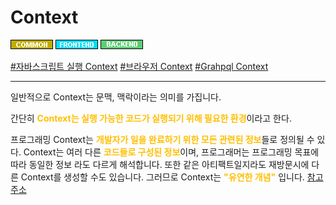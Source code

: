 # Context

![Common](../../2TAT1C/Label_Common.png)
![Frontend](../../2TAT1C/Label_Frontend.png)
![Backend](../../2TAT1C/Label_Backend.png)

<a href="https://www.google.com/search?sxsrf=ALeKk00rBEMkT_zcyESsIyO9yhBO1YXaAg%3A1604557809854&ei=8ZujX6vXM4TmwQOblYvAAg&q=%EC%9E%90%EB%B0%94%EC%8A%A4%ED%81%AC%EB%A6%BD%ED%8A%B8+%EC%BB%A8%ED%85%8D%EC%8A%A4%ED%8A%B8&oq=%EC%9E%90%EB%B0%94%EC%8A%A4&gs_lcp=CgZwc3ktYWIQAxgAMgQIIxAnMgQIIxAnMgQIIxAnMgUIABCxAzICCAAyAggAMgIIADICCAAyAggAMgIIADoECAAQRzoHCAAQyQMQDToECAAQDToHCAAQFBCHAjoICAAQsQMQgwE6BAgAEENQzhFY3LQCYPC6AmgGcAF4AoABjgOIAb4LkgEHMC41LjEuMZgBAKABAaoBB2d3cy13aXrIAQjAAQE&sclient=psy-ab">#자바스크립트 실행 Context</a>
<a href="https://developer.mozilla.org/en-US/docs/Glossary/Browsing_context">#브라우저 Context</a>
<a href="https://graphql.org/learn/execution/#root-fields-resolvers">#Grahpql Context</a>

---

일반적으로 Context는 문맥, 맥락이라는 의미를 가집니다.

간단히 <span style="color:#FFBF00; font-weight:bold;">Context는 실행 가능한 코드가 실행되기 위해 필요한 환경</span>이라고 한다.

프로그래밍 Context는 <span style="color:#FFBF00; font-weight:bold;">개발자가 일을 완료하기 위한 모든 관련된 정보</span>들로 정의될 수 있다. Context는 여러 다른 <span style="color:#FFBF00; font-weight:bold;">코드들로 구성된 정보</span>이며, 프로그래머는 프로그래밍 목표에 따라 동일한 정보 라도 다르게 해석합니다. 또한 같은 아티팩트일지라도 재방문시에 다른 Context를 생성할 수도 있습니다. 그러므로 Context는 <span style="color:#FFBF00; font-weight:bold;">"유연한 개념"</span> 입니다.
<a href="https://dl.acm.org/doi/10.1145/3195836.3195861">참고주소</a>

